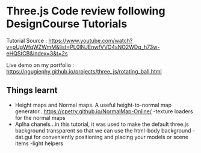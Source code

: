 # Three.js Code review following DesignCourse Tutorials

Tutorial Source : https://www.youtube.com/watch?v=pUgWfqWZWmM&list=PL0lNJEnwfVVO4sNO2WDq_h73w-eHQStCB&index=3&t=2s

Live demo on my portfolio : https://ngugiephy.github.io/projects/three_js/rotating_ball.html

## Things learnt 
- Height maps and Normal maps. A useful height-to-normal map generator...https://cpetry.github.io/NormalMap-Online/
-texture loaders for the normal maps
- Aplha chanels...in this tutorial, it was used to make the default three.js background transparent so that we can use the html-body background
-dat.gui for conveniently positioning and placing your models or scene items 
-light helpers
